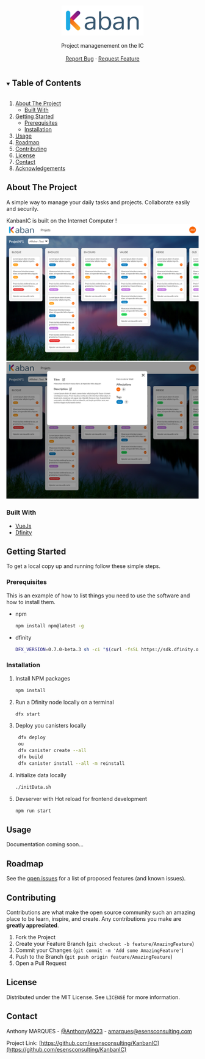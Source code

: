 <!-- [![Contributors][contributors-shield]][contributors-url]
[![Forks][forks-shield]][forks-url]
[![Stargazers][stars-shield]][stars-url]
[![Issues][issues-shield]][issues-url]
[![MIT License][license-shield]][license-url]
[![LinkedIn][linkedin-shield]][linkedin-url] -->



<!-- PROJECT LOGO -->
<br />
<p align="center">
  <a href="https://github.com/esensconsulting/KanbanIC">
    <img src="./src/assets/logo.png" alt="Logo"  height="80">
  </a>

  <!-- <h3 align="center">KanbanIC</h3> -->

  <p align="center">
    Project managenement on the IC
    <!-- <br /> -->
    <!-- <a href="https://github.com/esensconsulting/KanbanIC"><strong>Explore the docs »</strong></a> -->
    <br />
    <br />
    <!-- <a href="">View Demo</a>
    · -->
    <a href="https://github.com/esensconsulting/KanbanIC/issues">Report Bug</a>
    ·
    <a href="https://github.com/esensconsulting/KanbanIC/issues">Request Feature</a>
  </p>
</p>



<!-- TABLE OF CONTENTS -->
<details open="open">
  <summary><h2 style="display: inline-block">Table of Contents</h2></summary>
  <ol>
    <li>
      <a href="#about-the-project">About The Project</a>
      <ul>
        <li><a href="#built-with">Built With</a></li>
      </ul>
    </li>
    <li>
      <a href="#getting-started">Getting Started</a>
      <ul>
        <li><a href="#prerequisites">Prerequisites</a></li>
        <li><a href="#installation">Installation</a></li>
      </ul>
    </li>
    <li><a href="#usage">Usage</a></li>
    <li><a href="#roadmap">Roadmap</a></li>
    <li><a href="#contributing">Contributing</a></li>
    <li><a href="#license">License</a></li>
    <li><a href="#contact">Contact</a></li>
    <li><a href="#acknowledgements">Acknowledgements</a></li>
  </ol>
</details>



<!-- ABOUT THE PROJECT -->
## About The Project

A simple way to manage your daily tasks and projects. Collaborate easily and securily.

‍KanbanIC is built on the Internet Computer !
![](docs/projet-1.png)
![](docs/Carte.png)


### Built With

* [VueJs](https://vuejs.org/)
* [Dfinity](https://dfinity.org/)

<!-- GETTING STARTED -->
## Getting Started

To get a local copy up and running follow these simple steps.

### Prerequisites

This is an example of how to list things you need to use the software and how to install them.
* npm
  ```sh
  npm install npm@latest -g
  ```
* dfinity
  ```sh
  DFX_VERSION=0.7.0-beta.3 sh -ci "$(curl -fsSL https://sdk.dfinity.org/install.sh)" 

  ```


### Installation
1. Install NPM packages
   ```sh
   npm install
   ```
2. Run a Dfinity node locally on a terminal
   ```sh
   dfx start
   ```
3. Deploy you canisters locally
   ```sh
    dfx deploy
    ou
    dfx canister create --all
    dfx build
    dfx canister install --all -m reinstall
   ```
4. Initialize data locally
    ```sh
    ./initData.sh
    ```
5. Devserver with Hot reload for frontend development
    ```sh
    npm run start
    ```

<!-- USAGE EXAMPLES -->
## Usage

Documentation coming soon...



<!-- ROADMAP -->
## Roadmap

See the [open issues](https://github.com/esensconsulting/KanbanIC/issues) for a list of proposed features (and known issues).



<!-- CONTRIBUTING -->
## Contributing

Contributions are what make the open source community such an amazing place to be learn, inspire, and create. Any contributions you make are **greatly appreciated**.

1. Fork the Project
2. Create your Feature Branch (`git checkout -b feature/AmazingFeature`)
3. Commit your Changes (`git commit -m 'Add some AmazingFeature'`)
4. Push to the Branch (`git push origin feature/AmazingFeature`)
5. Open a Pull Request



<!-- LICENSE -->
## License

Distributed under the MIT License. See `LICENSE` for more information.



<!-- CONTACT -->
## Contact

Anthony MARQUES - [@AnthonyMQ23](https://twitter.com/AnthonyMQ23) - amarques@esensconsulting.com

Project Link: [https://github.com/esensconsulting/KanbanIC](https://github.com/esensconsulting/KanbanIC)



<!-- ACKNOWLEDGEMENTS
## Acknowledgements

* []()
* []()
* []() -->





<!-- MARKDOWN LINKS & IMAGES -->
<!-- https://www.markdownguide.org/basic-syntax/#reference-style-links -->
[contributors-shield]: https://img.shields.io/github/contributors/github_username/repo.svg?style=for-the-badge
[contributors-url]: https://github.com/esensconsulting/KanbanIC/graphs/contributors
[forks-shield]: https://img.shields.io/github/forks/github_username/repo.svg?style=for-the-badge
[forks-url]: https://github.com/esensconsulting/KanbanIC/network/members
[stars-shield]: https://img.shields.io/github/stars/github_username/repo.svg?style=for-the-badge
[stars-url]: https://github.com/esensconsulting/KanbanIC/stargazers
[issues-shield]: https://img.shields.io/github/issues/github_username/repo.svg?style=for-the-badge
[issues-url]: https://github.com/esensconsulting/KanbanIC/issues
[license-shield]: https://img.shields.io/github/license/github_username/repo.svg?style=for-the-badge
[license-url]: https://github.com/github_username/repo/blob/master/LICENSE.txt
[linkedin-shield]: https://img.shields.io/badge/-LinkedIn-black.svg?style=for-the-badge&logo=linkedin&colorB=555
[linkedin-url]: https://www.linkedin.com/in/anthony-marques-323256a5/
